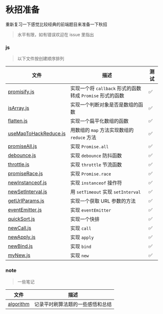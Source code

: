 # 秋招准备

重新复习一下感觉比较经典的前端题目来准备一下秋招

> 水平有限，如有错误欢迎在 issue 里指出

### js

> 以下文件按创建顺序排列

| 文件                                                | 描述                                                      | 测试 |
| --------------------------------------------------- | --------------------------------------------------------- | ---- |
| [promisify.js](./js/promisify.js)                   | 实现一个将 `callback` 形式的函数转成 `Promise` 形式的函数 | ✅   |
| [isArray.js](./js/isArray.js)                       | 实现一个判断对象是否是数组的函数                          | ✅   |
| [flatten.js](./js/flatten.js)                       | 实现一个扁平化数组的函数                                  | ✅   |
| [useMapToHackReduce.js](./js/useMapToHackReduce.js) | 用数组的 `map` 方法实现数组的 `reduce` 方法               | ✅   |
| [promiseAll.js](./js/promiseAll.js)                 | 实现 `Promise.all`                                        | ✅   |
| [debounce.js](./js/debounce.js)                     | 实现 `debounce` 防抖函数                                  | ✅   |
| [throttle.js](./js/throttle.js)                     | 实现 `throttle` 节流函数                                  | ✅   |
| [promiseRace.js](./js/promiseRace.js)               | 实现 `Promise.race`                                       | ✅   |
| [newInstanceof.js](./js/newInstanceof.js)           | 实现 `instanceof` 操作符                                  | ✅   |
| [newSetInterval.js](./js/newSetInterval.js)         | 用 `setTimeout` 实现 `setInterval`                        | ✅   |
| [getUrlParams.js](./js/getUrlParams.js)             | 实现一个获取 URL 参数的方法                               | ✅   |
| [eventEmitter.js](./js/eventEmitter.js)             | 实现 `eventEmitter`                                       | ✅   |
| [quickSort.js](./js/quickSort.js)                   | 实现一个快排                                              | ✅   |
| [newCall.js](./js/newCall.js)                       | 实现 `call`                                               | ✅   |
| [newApply.js](./js/newApply.js)                     | 实现 `apply`                                              | ✅   |
| [newBind.js](./js/newBind.js)                       | 实现 `bind`                                               | ✅   |
| [myNew.js](./js/myNew.js)                           | 实现 `new`                                                | ✅   |

### note

> 一些笔记

| 文件                             | 描述                             |
| -------------------------------- | -------------------------------- |
| [algorithm](./note/algorithm.md) | 记录平时刷算法题的一些感悟和总结 |
